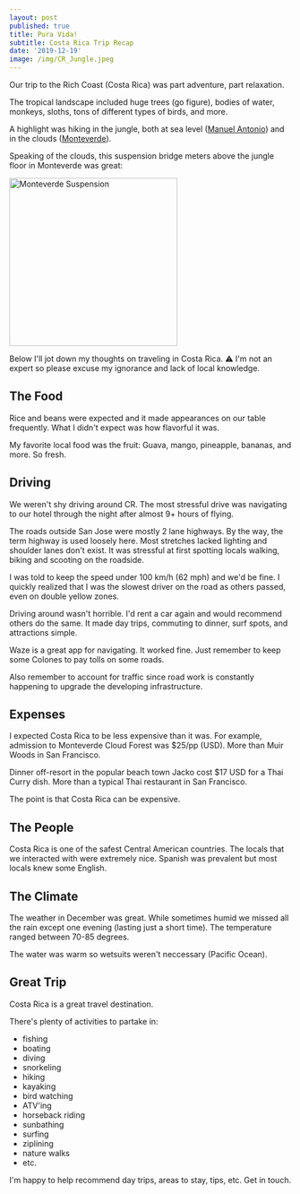 ```yaml
---
layout: post
published: true
title: Pura Vida!
subtitle: Costa Rica Trip Recap
date: '2019-12-19'
image: /img/CR_Jungle.jpeg
---
```

Our trip to the Rich Coast (Costa Rica) was part adventure, part relaxation. 

The tropical landscape included huge trees (go figure), bodies of water, monkeys, sloths, tons of different types of birds, and more.

A highlight was hiking in the jungle, both at sea level ([Manuel Antonio](https://en.wikipedia.org/wiki/Manuel_Antonio_National_Park)) and in the clouds ([Monteverde](https://en.wikipedia.org/wiki/Monteverde_Cloud_Forest_Reserve)).

Speaking of the clouds, this suspension bridge meters above the jungle floor in Monteverde was great:

<img src="img/Monteverde_Suspension.jpeg" alt="Monteverde Suspension" width="300"/>
<!-- <img src![Monteverde_Suspension.jpeg]({{site.baseurl}}/img/Monteverde_Suspension.jpeg) -->

Below I'll jot down my thoughts on traveling in Costa Rica. ⚠️ I'm not an expert so please excuse my ignorance and lack of local knowledge.

## The Food

Rice and beans were expected and it made appearances on our table frequently. What I didn't expect was how flavorful it was.

My favorite local food was the fruit: Guava, mango, pineapple, bananas, and more. So fresh.

## Driving

We weren't shy driving around CR. The most stressful drive was navigating to our hotel through the night after almost 9+ hours of flying. 

The roads outside San Jose were mostly 2 lane highways. By the way, the term highway is used loosely here. Most stretches lacked lighting and shoulder lanes don't exist. It was stressful at first spotting locals walking, biking and scooting on the roadside.

I was told to keep the speed under 100 km/h (62 mph) and we'd be fine. I quickly realized that I was the slowest driver on the road as others passed, even on double yellow zones.

Driving around wasn't horrible. I'd rent a car again and would recommend others do the same. It made day trips, commuting to dinner, surf spots, and attractions simple.

Waze is a great app for navigating. It worked fine. Just remember to keep some Colones to pay tolls on some roads.

Also remember to account for traffic since road work is constantly happening to upgrade the developing infrastructure.

## Expenses

I expected Costa Rica to be less expensive than it was. For example, admission to Monteverde Cloud Forest was $25/pp (USD). More than Muir Woods in San Francisco.

Dinner off-resort in the popular beach town Jacko cost $17 USD for a Thai Curry dish. More than a typical Thai restaurant in San Francisco.

The point is that Costa Rica can be expensive.

## The People

Costa Rica is one of the safest Central American countries. The locals that we interacted with were extremely nice. Spanish was prevalent but most locals knew some English. 

## The Climate

The weather in December was great. While sometimes humid we missed all the rain except one evening (lasting just a short time). The temperature ranged between 70-85 degrees.

The water was warm so wetsuits weren't neccessary (Pacific Ocean). 

## Great Trip

Costa Rica is a great travel destination.

There's plenty of activities to partake in: 

- fishing
- boating
- diving
- snorkeling
- hiking
- kayaking
- bird watching
- ATV'ing
- horseback riding
- sunbathing
- surfing
- ziplining
- nature walks
- etc.

I'm happy to help recommend day trips, areas to stay, tips, etc. Get in touch.
